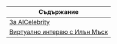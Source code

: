 | Съдържание |
| ---------- |
| [За AICelebrity](intro.md) |
| [Виртуално интервю с Илън Мъск](/blog/elon-musk) |
